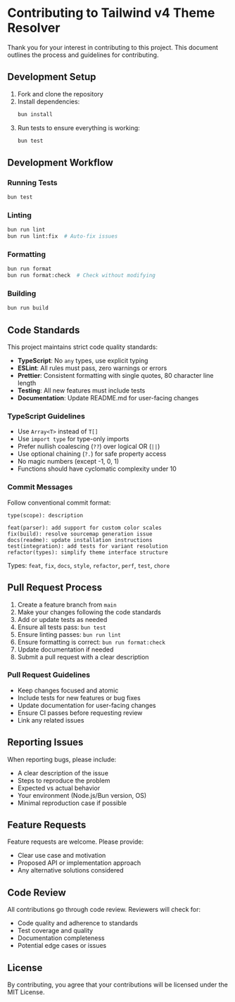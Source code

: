 # Contributing to Tailwind v4 Theme Resolver

Thank you for your interest in contributing to this project. This document outlines the process and guidelines for contributing.

## Development Setup

1. Fork and clone the repository
2. Install dependencies:
   ```bash
   bun install
   ```
3. Run tests to ensure everything is working:
   ```bash
   bun test
   ```

## Development Workflow

### Running Tests

```bash
bun test
```

### Linting

```bash
bun run lint
bun run lint:fix  # Auto-fix issues
```

### Formatting

```bash
bun run format
bun run format:check  # Check without modifying
```

### Building

```bash
bun run build
```

## Code Standards

This project maintains strict code quality standards:

- **TypeScript**: No `any` types, use explicit typing
- **ESLint**: All rules must pass, zero warnings or errors
- **Prettier**: Consistent formatting with single quotes, 80 character line length
- **Testing**: All new features must include tests
- **Documentation**: Update README.md for user-facing changes

### TypeScript Guidelines

- Use `Array<T>` instead of `T[]`
- Use `import type` for type-only imports
- Prefer nullish coalescing (`??`) over logical OR (`||`)
- Use optional chaining (`?.`) for safe property access
- No magic numbers (except -1, 0, 1)
- Functions should have cyclomatic complexity under 10

### Commit Messages

Follow conventional commit format:

```
type(scope): description

feat(parser): add support for custom color scales
fix(build): resolve sourcemap generation issue
docs(readme): update installation instructions
test(integration): add tests for variant resolution
refactor(types): simplify theme interface structure
```

Types: `feat`, `fix`, `docs`, `style`, `refactor`, `perf`, `test`, `chore`

## Pull Request Process

1. Create a feature branch from `main`
2. Make your changes following the code standards
3. Add or update tests as needed
4. Ensure all tests pass: `bun test`
5. Ensure linting passes: `bun run lint`
6. Ensure formatting is correct: `bun run format:check`
7. Update documentation if needed
8. Submit a pull request with a clear description

### Pull Request Guidelines

- Keep changes focused and atomic
- Include tests for new features or bug fixes
- Update documentation for user-facing changes
- Ensure CI passes before requesting review
- Link any related issues

## Reporting Issues

When reporting bugs, please include:

- A clear description of the issue
- Steps to reproduce the problem
- Expected vs actual behavior
- Your environment (Node.js/Bun version, OS)
- Minimal reproduction case if possible

## Feature Requests

Feature requests are welcome. Please provide:

- Clear use case and motivation
- Proposed API or implementation approach
- Any alternative solutions considered

## Code Review

All contributions go through code review. Reviewers will check for:

- Code quality and adherence to standards
- Test coverage and quality
- Documentation completeness
- Potential edge cases or issues

## License

By contributing, you agree that your contributions will be licensed under the MIT License.
